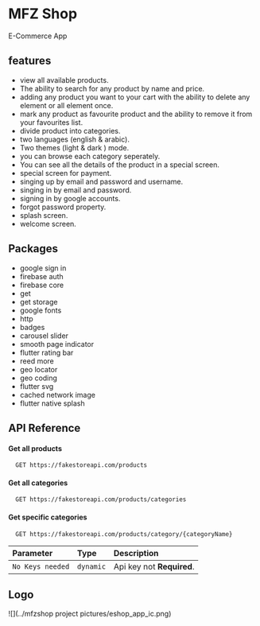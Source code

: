 # MFZ Shop

E-Commerce App

## features
- view all available products.
- The ability to search for any product by name and price.
- adding any product you want to your cart with the ability to delete any element or all element once.
- mark any product as favourite product and the ability to remove it from your favourites list.
- divide product into categories.
- two languages (english & arabic).
- Two themes (light & dark ) mode.
- you can browse each category seperately.
- You can see all the details of the product in a special screen.
- special screen for payment.
- singing up by email and password and username.
- singing in by email and password.
- signing in by google accounts.
- forgot password property.
- splash screen.
- welcome screen.

## Packages
- google sign in
- firebase auth
- firebase core
- get
- get storage
- google fonts
- http
- badges
- carousel slider
- smooth page indicator
- flutter rating bar
- reed more
- geo locator
- geo coding
- flutter svg
- cached network image
- flutter native splash

## API Reference

#### Get all products

```https
  GET https://fakestoreapi.com/products
```

#### Get all categories

```http
  GET https://fakestoreapi.com/products/categories
```

#### Get specific categories

```http
  GET https://fakestoreapi.com/products/category/{categoryName}
```
| Parameter | Type     | Description                |
| :-------- | :------- | :------------------------- |
| `No Keys needed` | `dynamic` | Api key not **Required**. |


## Logo
![](../mfzshop project pictures/eshop_app_ic.png)